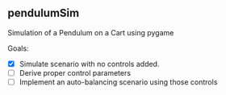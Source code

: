 ## pendulumSim
Simulation of a Pendulum on a Cart using pygame

Goals:

- [x] Simulate scenario with no controls added.
- [ ] Derive proper control parameters 
- [ ] Implement an auto-balancing scenario using those controls